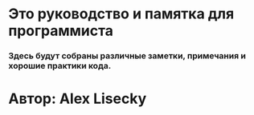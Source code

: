 # Это руководство и памятка для программиста
### Здесь будут собраны различные заметки, примечания и хорошие практики кода.

# Автор:  Alex Lisecky
